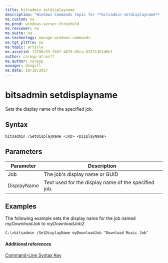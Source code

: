 ```yaml
---
title: bitsadmin setdisplayname
description: "Windows Commands topic for **bitsadmin setdisplayname** - Sets the display name of the specified job."
ms.custom: na
ms.prod: windows-server-threshold
ms.reviewer: na
ms.suite: na
ms.technology: manage-windows-commands
ms.tgt_pltfrm: na
ms.topic: article
ms.assetid: 13706c53-fb5f-4879-b5ca-82531361d6e1
author: coreyp-at-msft
ms.author: coreyp
manager: dongill
ms.date: 10/16/2017
---
```


# bitsadmin setdisplayname



Sets the display name of the specified job.

## Syntax

```
bitsadmin /SetDisplayName <Job> <DisplayName>
```

## Parameters

|Parameter|Description|
|---------|-----------|
|Job|The job's display name or GUID|
|DisplayName|Text used for the display name of the specified job.|

## <a name="BKMK_examples"></a>Examples

The following example sets the display name for the job named *myDownloadJob* to *myDownloadJob2*.
```
C:\>bitsadmin /SetDisplayName myDownloadJob "Download Music Job"
```

#### Additional references

[Command-Line Syntax Key](command-line-syntax-key.md)